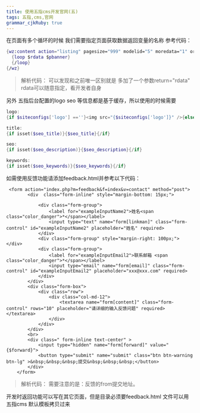```yaml
---
title: 使用五指cms开发官网(五)
tags: 五指,cms,官网
grammar_cjkRuby: true
---
```


在页面有多个循环的时候 我们需要指定页面获取数据返回变量的名称
参考代码：

``` nix
{wz:content action="listing" pagesize="999" modelid="5" moredata="1" order="sort DESC" cid="36" urlrule="$urlrule" return="rdata" }
  {loop $rdata $pbanner}
  {/loop}
{/wz}
```
> 解析代码：
> 可以发现和之前唯一区别就是 多加了一个参数return="rdata"
> rdata可以随意指定，看开发者自身

另外 五指后台配置的logo seo 等信息都是基于缓存，所以使用的时候需要

``` powershell
logo:
{if $siteconfigs['logo'] ==''}<img src="{$siteconfigs['logo']}" />{else}<img src="{R}guanwangcms/img/logo.png" />{/if}

title:
{if isset($seo_title)}{$seo_title}{/if}

seo:
{if isset($seo_description)}{$seo_description}{/if}

keywords:
{if isset($seo_keywords)}{$seo_keywords}{/if}

```

如需使用反馈功能请添加feedback.html并参考以下代码：

``` applescript
 <form action="index.php?m=feedback&f=index&v=contact" method="post">
        <div  class="form-inline" style="margin-bottom: 15px;">

            <div class="form-group">
                <label for="exampleInputName2">姓名<span class="color_danger">*</span></label>
                <input type="text" name="form[linkman]" class="form-control" id="exampleInputName2" placeholder="姓名" required>
            </div>
            <div class="form-group" style="margin-right: 100px;"></div>
            <div class="form-group">
                <label for="exampleInputEmail2">联系邮箱 <span class="color_danger">*</span></label>
                <input type="email" name="form[email]" class="form-control" id="exampleInputEmail2" placeholder="xxx@xxx.com" required>
            </div>
        </div>
        <div class="form-box">
            <div class="row">
                <div class="col-md-12">
                    <textarea name="form[content]" class="form-control" rows="10" placeholder="请详细的输入反馈问题" required></textarea>
                </div>
            </div>
        </div>
        <br>
        <div class=" form-inline text-center" >
            <input type="hidden" name="form[forward]" value="{$forward}">
            <button type="submit" name="submit" class="btn btn-warning  btn-lg" >&nbsp;&nbsp;&nbsp;提交&nbsp;&nbsp;&nbsp;</button>
        </div>
    </form>
```

> 解析代码：
> 需要注意的是：反馈的from提交地址。

开发时返回功能可以写在其它页面，但是目录必须要feedback.html 文件可以用五指cms 默认模板拷贝过来

